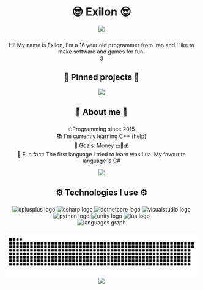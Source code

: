 
<h1 align="center">😎 Exilon 😎</h1>
<div align="center">
  <img src = "https://visitor-badge.glitch.me/badge?page_id=exilon24.exilon24&left_color=black&right_color=red" width = 200>
</div>

###

<p align="center">Hi! My name is Exilon, I'm a 16 year old programmer from Iran and I like to make software and games for fun. <br/>:)</p>

###

<h2 align="center">📌 Pinned projects 📌</h2>

<div align="center">
  <a href = "https://github.com/Exilon24/TwitchFlashbang">
    <img class="twitchFlashbang" src="https://user-images.githubusercontent.com/80382462/203070167-1fcae265-69b8-4f74-8584-41852044d265.png" width="300">
  </a>
</div>

###

<h2 align="center">📕 About me 📕</h2>

###
  
<p align="center">⏱Programming since 2015<br>📚 I'm currently learning C++ (help)<br>🎯 Goals: Money 💵💸💰<br>🎲 Fun fact: The first language I tried to learn was Lua. My favourite language is C#</p>

  <div align="center">
<img src="https://github-readme-stats.vercel.app/api?username=Exilon24&count_private=true&theme=onedark&hide_title=true"/>
</div>
  
###

<h2 align="center">⚙️ Technologies I use ⚙️</h2>

###

<div align="center">
  <img src="https://cdn.jsdelivr.net/gh/devicons/devicon/icons/cplusplus/cplusplus-original.svg" height="40" width="52" alt="cplusplus logo"  />
  <img src="https://cdn.jsdelivr.net/gh/devicons/devicon/icons/csharp/csharp-original.svg" height="40" width="52" alt="csharp logo"  />
  <img src="https://cdn.jsdelivr.net/gh/devicons/devicon/icons/dotnetcore/dotnetcore-original.svg" height="40" width="52" alt="dotnetcore logo"  />
  <img src="https://cdn.jsdelivr.net/gh/devicons/devicon/icons/visualstudio/visualstudio-plain.svg" height="40" width="52" alt="visualstudio logo"  />
  <img src="https://cdn.jsdelivr.net/gh/devicons/devicon/icons/python/python-original.svg" height="40" width="52" alt="python logo"  />
  <img src="https://cdn.jsdelivr.net/gh/devicons/devicon/icons/unity/unity-original.svg" height="40" width="52" alt="unity logo"  />
  <img src="https://cdn.jsdelivr.net/gh/devicons/devicon/icons/lua/lua-original.svg" height="40" width="52" alt="lua logo"  />
</div>

<div align="center">
  <img src="https://github-readme-stats.vercel.app/api/top-langs?locale=en&hide_title=true&layout=compact&card_width=320&langs_count=5&theme=onedark&hide_border=true&username=exilon24" height="150" alt="languages graph"  />
</div>

###
  
<div align="center">
  <img src="https://raw.githubusercontent.com/Exilon24/Exilon24/output/github-contribution-grid-snake.svg" alt="Snake animation" />
</div>

<div align="center">
  <img src="https://readme-jokes.vercel.app/api?hideBorder&theme=onedark" width="900"/>
</div>

